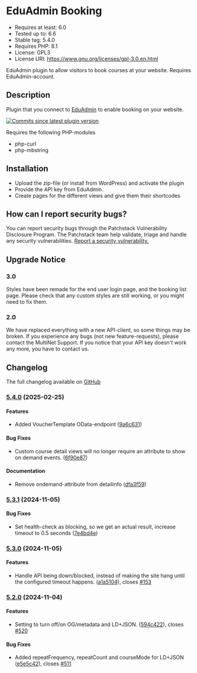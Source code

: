 # EduAdmin Booking
- Requires at least: 6.0
- Tested up to: 6.6
- Stable tag: 5.4.0
- Requires PHP: 8.1
- License: GPL3
- License URI: https://www.gnu.org/licenses/gpl-3.0.en.html

EduAdmin plugin to allow visitors to book courses at your website. Requires EduAdmin-account.

## Description

Plugin that you connect to [EduAdmin](https://www.eduadmin.se) to enable booking on your website.

[<img src="https://img.shields.io/github/commits-since/MultinetInteractive/EduAdmin-WordPress/latest.svg" alt="Commits since latest plugin version" />](https://wordpress.org/plugins/eduadmin-booking/)

Requires the following PHP-modules

- php-curl
- php-mbstring

## Installation

-   Upload the zip-file (or install from WordPress) and activate the plugin
-   Provide the API key from EduAdmin.
-   Create pages for the different views and give them their shortcodes

## How can I report security bugs?

You can report security bugs through the Patchstack Vulnerability Disclosure Program. The Patchstack team help validate, triage and handle any security vulnerabilities. [Report a security vulnerability.](https://patchstack.com/database/vdp/eduadmin-booking)

## Upgrade Notice

### 3.0

Styles have been remade for the end user login page, and the booking list page. Please check that any custom styles are still working, or you might need to fix them.

### 2.0

We have replaced everything with a new API-client, so some things may be broken. If you experience any bugs (not new feature-requests), please contact the MultiNet Support.
If you notice that your API key doesn't work any more, you have to contact us.

## Changelog

The full changelog available on [GitHub](https://github.com/MultinetInteractive/EduAdmin-WordPress/blob/production/CHANGELOG.md)

### [5.4.0](https://github.com/MultinetInteractive/EduAdmin-WordPress/compare/v5.3.1...v5.4.0) (2025-02-25)


#### Features

* Added VoucherTemplate OData-endpoint ([9a6c631](https://github.com/MultinetInteractive/EduAdmin-WordPress/commit/9a6c6310fb4876ab4e1413e83d17491ffc018d6a))


#### Bug Fixes

* Custom course detail views will no longer require an attribute to show on demand events. ([6f90e87](https://github.com/MultinetInteractive/EduAdmin-WordPress/commit/6f90e875845d78a44ab32dda817284ad8b8b82ca))


#### Documentation

* Remove ondemand-attribute from detailinfo ([dfa3f59](https://github.com/MultinetInteractive/EduAdmin-WordPress/commit/dfa3f59c5bea11c8da99d5067e415d6859475a34))

### [5.3.1](https://github.com/MultinetInteractive/EduAdmin-WordPress/compare/v5.3.0...v5.3.1) (2024-11-05)


#### Bug Fixes

* Set health-check as blocking, so we get an actual result, increase timeout to 0.5 seconds ([7e4bd4e](https://github.com/MultinetInteractive/EduAdmin-WordPress/commit/7e4bd4e7ece1efe0bd7e99ecc5b0ada8f7422957))

### [5.3.0](https://github.com/MultinetInteractive/EduAdmin-WordPress/compare/v5.2.0...v5.3.0) (2024-11-05)


#### Features

* Handle API being down/blocked, instead of making the site hang until the configured timeout happens. ([a1a5104](https://github.com/MultinetInteractive/EduAdmin-WordPress/commit/a1a51042d4b7687830de5eaa9127ae2959a3f577)), closes [#153](https://github.com/MultinetInteractive/EduAdmin-WordPress/issues/153)

### [5.2.0](https://github.com/MultinetInteractive/EduAdmin-WordPress/compare/v5.1.3...v5.2.0) (2024-11-04)


#### Features

* Setting to turn off/on OG/metadata and LD+JSON. ([594c422](https://github.com/MultinetInteractive/EduAdmin-WordPress/commit/594c422407be2aa6f8a4d2192f5636faac85975b)), closes [#520](https://github.com/MultinetInteractive/EduAdmin-WordPress/issues/520)


#### Bug Fixes

* Added repeatFrequency, repeatCount and courseMode for LD+JSON ([e5e5c42](https://github.com/MultinetInteractive/EduAdmin-WordPress/commit/e5e5c42bfe37d39c088e6901c2de3e7f31841e75)), closes [#511](https://github.com/MultinetInteractive/EduAdmin-WordPress/issues/511)



